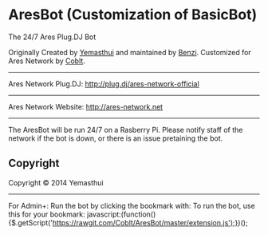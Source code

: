 AresBot (Customization of BasicBot)
======================

The 24/7 Ares Plug.DJ Bot


Originally Created by [Yemasthui](https://github.com/Yemasthui) and maintained by [Benzi](https://github.com/Benzi). Customized for Ares Network by [Coblt](https://github.com/Coblt).

---

Ares Network Plug.DJ: http://plug.dj/ares-network-official

---

Ares Network Website: http://ares-network.net

---

The AresBot will be run 24/7 on a Rasberry Pi. Please notify staff of the network if the bot is down, or there is an issue pretaining the bot.


Copyright
---------
Copyright &copy; 2014 Yemasthui

----
For Admin+: Run the bot by clicking the bookmark with: To run the bot, use this for your bookmark: javascript:(function(){$.getScript('https://rawgit.com/Coblt/AresBot/master/extension.js');})();
